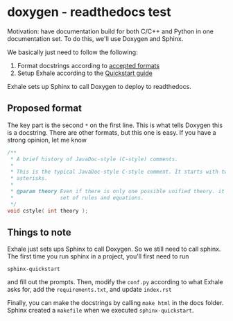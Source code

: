 # doxygen - readthedocs test

Motivation: have documentation build for both C/C++ and Python in one documentation set. To do this, we'll use Doxygen and Sphinx.

We basically just need to follow the following:

1. Format docstrings according to [accepted formats](https://www.doxygen.nl/manual/docblocks.html)
2. Setup Exhale according to the [Quickstart guide](https://exhale.readthedocs.io/en/latest/usage.html#quickstart-guide)

Exhale sets up Sphinx to call Doxygen to deploy to readthedocs.

## Proposed format

The key part is the second `*` on the first line. This is what tells Doxygen this is a docstring. There are other formats, but this one is easy. If you have a strong opinion, let me know

```c
/**
 * A brief history of JavaDoc-style (C-style) comments.
 *
 * This is the typical JavaDoc-style C-style comment. It starts with two
 * asterisks.
 *
 * @param theory Even if there is only one possible unified theory. it is just a
 *               set of rules and equations.
 */
void cstyle( int theory );
```

## Things to note

Exhale just sets ups Sphinx to call Doxygen. So we still need to call sphinx. The first time you run sphinx in a project, you'll first need to run

```
sphinx-quickstart
```

and fill out the prompts.  Then, modify the `conf.py` according to what Exhale asks for, add the `requirements.txt`, and update `index.rst`

Finally, you can make the docstrings by calling `make html` in the docs folder. Sphinx created a `makefile` when we executed `sphinx-quickstart`.


